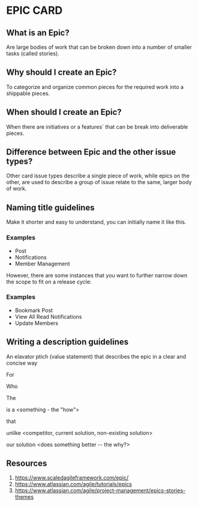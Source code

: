 # EPIC CARD
## What is an Epic?
Are large bodies of work that can be broken down into a number of smaller tasks (called stories).

## Why should I create an Epic?
To categorize and organize common pieces for the required work into a shippable pieces.

## When should I create an Epic?
When there are initiatives or a features` that can be break into deliverable pieces.

## Difference between Epic and the other issue types?
Other card issue types describe a single piece of work, while epics on the other, are used to describe a group of issue relate to the same, larger body of work.

## Naming title guidelines
Make it shorter and easy to understand, you can initially name it like this.

### Examples
- Post
- Notifications
- Member Management 

However, there are some instances that you want to further narrow down the scope to fit on a release cycle:

### Examples
- Bookmark Post
- View All Read Notifications
- Update Members

## Writing a description guidelines
An elavator ptich (value statement) that describes the epic in a clear and concise way

For  <customers>

Who <do something>

The <solution>

is a <something - the "how">

that <provides this value>

unlike <competitor, current solution, non-existing solution>

our solution <does something better -- the why?>

## Resources
1. https://www.scaledagileframework.com/epic/
2. https://www.atlassian.com/agile/tutorials/epics
3. https://www.atlassian.com/agile/project-management/epics-stories-themes